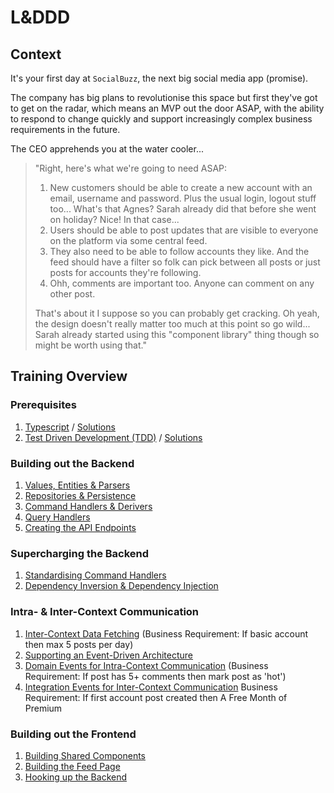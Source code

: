 # L&DDD

## Context

It's your first day at `SocialBuzz`, the next big social media app (promise).

The company has big plans to revolutionise this space but first they've got to get on the radar, which means an MVP out the door ASAP, with the ability to respond to change quickly and support increasingly complex business requirements in the future.

The CEO apprehends you at the water cooler...

> "Right, here's what we're going to need ASAP:
>
> 1. New customers should be able to create a new account with an email, username and password. Plus the usual login, logout stuff too... What's that Agnes? Sarah already did that before she went on holiday? Nice! In that case...
> 2. Users should be able to post updates that are visible to everyone on the platform via some central feed.
> 3. They also need to be able to follow accounts they like. And the feed should have a filter so folk can pick between all posts or just posts for accounts they're following.
> 4. Ohh, comments are important too. Anyone can comment on any other post.
>
> That's about it I suppose so you can probably get cracking. Oh yeah, the design doesn't really matter too much at this point so go wild... Sarah already started using this "component library" thing though so might be worth using that."

## Training Overview

### Prerequisites

1. [Typescript](https://github.com/PensionBee/l-and-ddd/tree/typescript) / [Solutions](https://github.com/PensionBee/l-and-ddd/tree/typescript-solutions)
2. [Test Driven Development (TDD)](https://github.com/PensionBee/l-and-ddd/tree/tdd) / [Solutions](https://github.com/PensionBee/l-and-ddd/tree/tdd-solutions)

### Building out the Backend

1. [Values, Entities & Parsers](https://github.com/PensionBee/l-and-ddd/tree/values-entities-and-parsers)
2. [Repositories & Persistence](https://github.com/PensionBee/l-and-ddd/tree/repositories-and-persistence)
3. [Command Handlers & Derivers](https://github.com/PensionBee/l-and-ddd/tree/command-handlers-and-derivers)
4. [Query Handlers](https://github.com/PensionBee/l-and-ddd/tree/query-handlers)
5. [Creating the API Endpoints](https://github.com/PensionBee/l-and-ddd/tree/api-endpoints)

### Supercharging the Backend

1. [Standardising Command Handlers](https://github.com/PensionBee/l-and-ddd/tree/standardising-command-handlers)
2. [Dependency Inversion & Dependency Injection](https://github.com/PensionBee/l-and-ddd/tree/dependency-inversion-injection)

### Intra- & Inter-Context Communication

1. [Inter-Context Data Fetching](https://github.com/PensionBee/l-and-ddd/tree/inter-context-data-fetching) (Business Requirement: If basic account then max 5 posts per day)
2. [Supporting an Event-Driven Architecture](https://github.com/PensionBee/l-and-ddd/tree/event-driven-architecture-helpers)
3. [Domain Events for Intra-Context Communication](https://github.com/PensionBee/l-and-ddd/tree/comment-restrictions) (Business Requirement: If post has 5+ comments then mark post as 'hot')
4. [Integration Events for Inter-Context Communication](https://github.com/PensionBee/l-and-ddd/tree/free-month-of-premium)
Business Requirement: If first account post created then A Free Month of Premium

### Building out the Frontend

1. [Building Shared Components](https://github.com/PensionBee/l-and-ddd/tree/shared-components)
2. [Building the Feed Page](https://github.com/PensionBee/l-and-ddd/tree/feed-page)
3. [Hooking up the Backend](https://github.com/PensionBee/l-and-ddd/tree/hook-up-api)
